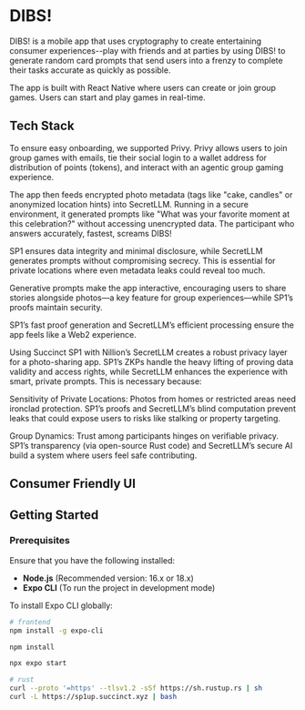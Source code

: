 # DIBS!

DIBS! is a mobile app that uses cryptography to create entertaining consumer experiences--play with friends and at parties by using DIBS! to generate random card prompts that send users into a frenzy to complete their tasks accurate as quickly as possible.

The app is built with React Native where users can create or join group games. Users can start and play games in real-time.

## Tech Stack
To ensure easy onboarding, we supported Privy. Privy allows users to join group games with emails, tie their social login to a wallet address for distribution of points (tokens), and interact with an agentic group gaming experience.

The app then feeds encrypted photo metadata (tags like "cake, candles" or anonymized location hints) into SecretLLM. Running in a secure environment, it generated prompts like "What was your favorite moment at this celebration?" without accessing unencrypted data. The participant who answers accurately, fastest, screams DIBS!

SP1 ensures data integrity and minimal disclosure, while SecretLLM generates prompts without compromising secrecy. This is essential for private locations where even metadata leaks could reveal too much.

Generative prompts make the app interactive, encouraging users to share stories alongside photos—a key feature for group experiences—while SP1’s proofs maintain security.

SP1’s fast proof generation and SecretLLM’s efficient processing ensure the app feels like a Web2 experience.

Using Succinct SP1 with Nillion’s SecretLLM creates a robust privacy layer for a photo-sharing app. SP1’s ZKPs handle the heavy lifting of proving data validity and access rights, while SecretLLM enhances the experience with smart, private prompts. This is necessary because:

Sensitivity of Private Locations: Photos from homes or restricted areas need ironclad protection. SP1’s proofs and SecretLLM’s blind computation prevent leaks that could expose users to risks like stalking or property targeting.

Group Dynamics: Trust among participants hinges on verifiable privacy. SP1’s transparency (via open-source Rust code) and SecretLLM’s secure AI build a system where users feel safe contributing.

## Consumer Friendly UI

## Getting Started

### Prerequisites

Ensure that you have the following installed:

- **Node.js** (Recommended version: 16.x or 18.x)
- **Expo CLI** (To run the project in development mode)

To install Expo CLI globally:

```bash
# frontend
npm install -g expo-cli

npm install

npx expo start

# rust
curl --proto '=https' --tlsv1.2 -sSf https://sh.rustup.rs | sh
curl -L https://sp1up.succinct.xyz | bash


